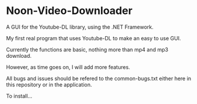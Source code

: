 # Noon-Video-Downloader
A GUI for the Youtube-DL library, using the .NET Framework.

My first real program that uses Youtube-DL to make an easy to use GUI.

Currently the functions are basic, nothing more than mp4 and mp3 download. 

However, as time goes on, I will add more features.

All bugs and issues should be refered to the common-bugs.txt either here in this repository or in the application.



To install...
